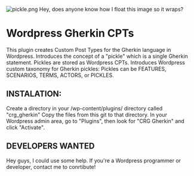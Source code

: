 ![pickle.png](https://bitbucket.org/repo/aAdo7g/images/3063536449-pickle.png)
Hey, does anyone know how I float this image so it wraps?

# Wordpress Gherkin CPTs #
This plugin creates Custom Post Types for the Gherkin language in Wordpress.
Introduces the concept of a "pickle" which is a single Gherkin statement.
Pickles are stored as Wordpress CPTs.
Introduces Wordpress custom taxonomy for Gherkin pickles:
Pickles can be FEATURES, SCENARIOS, TERMS, ACTORS, or PICKLES.

## INSTALATION: ##
Create a directory in your /wp-content/plugins/ directory called "crg_gherkin"
Copy the files from this git to that directory.
In your Wordpress admin area, go to "Plugins", then look for "CRG Gherkin" and click "Activate".

## DEVELOPERS WANTED ##
Hey guys, I could use some help. If you're a Wordpress programmer or developer, contact me to conrtibute!